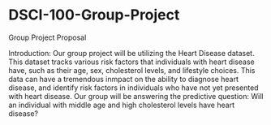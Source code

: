 # DSCI-100-Group-Project

Group Project Proposal

Introduction:
Our group project will be utilizing the Heart Disease dataset. This dataset tracks various risk factors that individuals with heart disease have, such as their age, sex, cholesterol levels, and lifestyle choices. This data can have a tremendous inmpact on the ability to diagnose heart disease, and identify risk factors in individuals who have not yet presented with heart disease. Our group will be answering the predictive question: Will an individual with middle age and high cholesterol levels have heart disease?  
